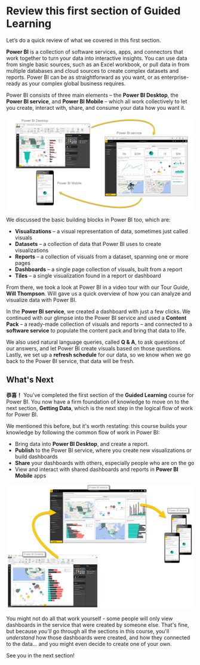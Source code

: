<properties
   pageTitle="Review and What's Next"
   description="Review what you learned in this introduction to Power BI"
   services="powerbi"
   documentationCenter=""
   authors="davidiseminger"
   manager="mblythe"
   backup=""
   editor=""
   tags=""
   qualityFocus="no"
   qualityDate=""
   featuredVideoId=""
   courseDuration="5m"/>

<tags
   ms.service="powerbi"
   ms.devlang="NA"
   ms.topic="get-started-article"
   ms.tgt_pltfrm="NA"
   ms.workload="powerbi"
   ms.date="09/29/2016"
   ms.author="davidi"/>

# Review this first section of Guided Learning

Let’s do a quick review of what we covered in this first section.

<bpt id="p1">**</bpt>Power BI<ept id="p1">**</ept> is a collection of software services, apps, and connectors that work together to turn your data into interactive insights. You can use data from single basic sources, such as an Excel workbook, or pull data in from multiple databases and cloud sources to create complex datasets and reports. Power BI can be as straightforward as you want, or as enterprise-ready as your complex global business requires.

Power BI consists of three main elements – the <bpt id="p1">**</bpt>Power BI Desktop<ept id="p1">**</ept>, the <bpt id="p2">**</bpt>Power BI service<ept id="p2">**</ept>, and <bpt id="p3">**</bpt>Power BI Mobile<ept id="p3">**</ept> – which all work collectively to let you create, interact with, share, and consume your data how you want it.

![](media/powerbi-learning-0-4-summary-of-intro-to-power-bi/c0a4_1.png)

We discussed the basic building blocks in Power BI too, which are:

-   <bpt id="p1">**</bpt>Visualizations<ept id="p1">**</ept> – a visual representation of data, sometimes just called visuals
-   <bpt id="p1">**</bpt>Datasets<ept id="p1">**</ept> – a collection of data that Power BI uses to create visualizations
-   <bpt id="p1">**</bpt>Reports<ept id="p1">**</ept> – a collection of visuals from a dataset, spanning one or more pages
-   <bpt id="p1">**</bpt>Dashboards<ept id="p1">**</ept> – a single page collection of visuals, built from a report
-   <bpt id="p1">**</bpt>Tiles<ept id="p1">**</ept> – a single visualization found in a report or dashboard

From there, we took a look at Power BI in a video tour with our Tour Guide, <bpt id="p1">**</bpt>Will Thompson<ept id="p1">**</ept>. Will gave us a quick overview of how you can analyze and visualize data with Power BI.

<!---
In **Power BI Desktop**, we connected to a basic Excel file, created visualizations, then published those visualizations to the service. Even if you use Power BI only with your Excel workbooks, you can gain amazing visual insights with those Excel workbooks, and both interact and share it in ways never before possible.
-->
In the <bpt id="p1">**</bpt>Power BI service<ept id="p1">**</ept>, we created a dashboard with just a few clicks. We continued with our glimpse into the Power BI service and used a <bpt id="p1">**</bpt>Content Pack<ept id="p1">**</ept> – a ready-made collection of visuals and reports – and connected to a <bpt id="p2">**</bpt>software service<ept id="p2">**</ept> to populate the content pack and bring that data to life.

We also used natural language queries, called <bpt id="p1">**</bpt>Q &amp; A<ept id="p1">**</ept>, to ask questions of our answers, and let Power BI create visuals based on those questions. Lastly, we set up a <bpt id="p1">**</bpt>refresh schedule<ept id="p1">**</ept> for our data, so we know when we go back to the Power BI service, that data will be fresh.

## What's Next

**恭喜！** You've completed the first section of the <bpt id="p1">**</bpt>Guided Learning<ept id="p1">**</ept> course for Power BI. You now have a firm foundation of knowledge to move on to the next section, <bpt id="p1">**</bpt>Getting Data<ept id="p1">**</ept>, which is the next step in the logical flow of work for Power BI.

We mentioned this before, but it's worth restating: this course builds your knowledge by following the common flow of work in Power BI:

-   Bring data into <bpt id="p1">**</bpt>Power BI Desktop<ept id="p1">**</ept>, and create a report.
-   <bpt id="p1">**</bpt>Publish<ept id="p1">**</ept> to the Power BI service, where you create new visualizations or build dashboards
-   <bpt id="p1">**</bpt>Share<ept id="p1">**</ept> your dashboards with others, especially people who are on the go
-   View and interact with shared dashboards and reports in <bpt id="p1">**</bpt>Power BI Mobile<ept id="p1">**</ept> apps

![](media/powerbi-learning-0-1-intro-using-power-bi/c0a1_1.png)

You might not do all that work yourself - some people will only view dashboards in the service that were created by someone else. That's fine, but because <bpt id="p1">*</bpt>you'll<ept id="p1">*</ept> go through all the sections in this course, you'll <bpt id="p2">*</bpt>understand<ept id="p2">*</ept> how those dashboards were created, and how they connected to the data... and you might even decide to create one of your own.

See you in the next section!
